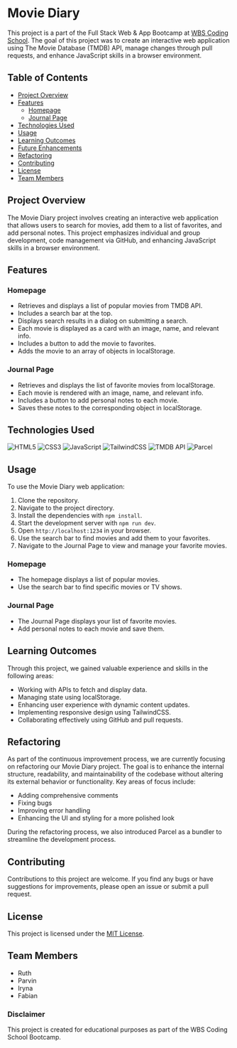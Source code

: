 # Movie Diary

This project is a part of the Full Stack Web & App Bootcamp at [WBS Coding School](https://www.wbscodingschool.com/). The goal of this project was to create an interactive web application using The Movie Database (TMDB) API, manage changes through pull requests, and enhance JavaScript skills in a browser environment.

## Table of Contents

- [Project Overview](#project-overview)
- [Features](#features)
  - [Homepage](#homepage)
  - [Journal Page](#journal-page)
- [Technologies Used](#technologies-used)
- [Usage](#usage)
- [Learning Outcomes](#learning-outcomes)
- [Future Enhancements](#future-enhancements)
- [Refactoring](#refactoring)
- [Contributing](#contributing)
- [License](#license)
- [Team Members](#team-members)

## Project Overview

The Movie Diary project involves creating an interactive web application that allows users to search for movies, add them to a list of favorites, and add personal notes. This project emphasizes individual and group development, code management via GitHub, and enhancing JavaScript skills in a browser environment.

## Features

### Homepage

- Retrieves and displays a list of popular movies from TMDB API.
- Includes a search bar at the top.
- Displays search results in a dialog on submitting a search.
- Each movie is displayed as a card with an image, name, and relevant info.
- Includes a button to add the movie to favorites.
- Adds the movie to an array of objects in localStorage.

### Journal Page

- Retrieves and displays the list of favorite movies from localStorage.
- Each movie is rendered with an image, name, and relevant info.
- Includes a button to add personal notes to each movie.
- Saves these notes to the corresponding object in localStorage.

## Technologies Used

<p>
  <img alt="HTML5" src="https://img.shields.io/badge/-HTML5-E34F26?style=flat-square&logo=html5&logoColor=white" />
  <img alt="CSS3" src="https://img.shields.io/badge/-CSS3-1572B6?style=flat-square&logo=css3&logoColor=white" />
  <img alt="JavaScript" src="https://img.shields.io/badge/-JavaScript-F7DF1E?style=flat-square&logo=javascript&logoColor=black" />
  <img alt="TailwindCSS" src="https://img.shields.io/badge/-TailwindCSS-38B2AC?style=flat-square&logo=tailwind-css&logoColor=white" />
  <img alt="TMDB API" src="https://img.shields.io/badge/-TMDB%20API-01D277?style=flat-square&logo=themoviedatabase&logoColor=white" />
  <img alt="Parcel" src="https://img.shields.io/badge/-Parcel-8B5CF6?style=flat-square&logo=parcel&logoColor=white" />
</p>

## Usage

To use the Movie Diary web application:

1. Clone the repository.
2. Navigate to the project directory.
3. Install the dependencies with `npm install`.
4. Start the development server with `npm run dev`.
5. Open `http://localhost:1234` in your browser.
6. Use the search bar to find movies and add them to your favorites.
7. Navigate to the Journal Page to view and manage your favorite movies.

### Homepage

- The homepage displays a list of popular movies.
- Use the search bar to find specific movies or TV shows.

### Journal Page

- The Journal Page displays your list of favorite movies.
- Add personal notes to each movie and save them.

## Learning Outcomes

Through this project, we gained valuable experience and skills in the following areas:

- Working with APIs to fetch and display data.
- Managing state using localStorage.
- Enhancing user experience with dynamic content updates.
- Implementing responsive design using TailwindCSS.
- Collaborating effectively using GitHub and pull requests.

## Refactoring

As part of the continuous improvement process, we are currently focusing on refactoring our Movie Diary project. The goal is to enhance the internal structure, readability, and maintainability of the codebase without altering its external behavior or functionality. Key areas of focus include:

- Adding comprehensive comments
- Fixing bugs
- Improving error handling
- Enhancing the UI and styling for a more polished look

During the refactoring process, we also introduced Parcel as a bundler to streamline the development process.

## Contributing

Contributions to this project are welcome. If you find any bugs or have suggestions for improvements, please open an issue or submit a pull request.

## License

This project is licensed under the [MIT License](LICENSE).

## Team Members

- Ruth
- Parvin
- Iryna
- Fabian

### Disclaimer

This project is created for educational purposes as part of the WBS Coding School Bootcamp.
